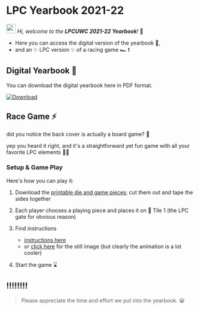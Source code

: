 # LPC Yearbook 2021-22 


<img src="https://media.giphy.com/media/hvRJCLFzcasrR4ia7z/giphy.gif" width="25px"/>  *Hi, welcome to the **LPCUWC 2021-22 Yearbook**!* 🥳
- Here you can access the digital version of the yearbook 📒,
- and an ✨ LPC version ✨ of a racing game 🏎 ❗️


## Digital Yearbook :book:
You can download the digital yearbook here in PDF format. 

 

<!-- BEGIN DOWNLOAD BUTTON -->
[![Download](https://custom-icon-badges.herokuapp.com/badge/-Download-F25278?style=for-the-badge&logo=download&logoColor=white "Download zip")]([https://github.com/yearbook22-lpc/yearbook22-lpc.github.io/raw/main/Yearbook%202122.zip](https://github.com/yearbook22-lpc/yearbook22-lpc.github.io/raw/main/Yearbook2122.pdf.zip))
<!-- END DOWNLOAD BUTTON -->


## Race Game :zap:
did you notice the back cover is actually a board game? 🧐

yep you heard it right, and it's a straightforward yet fun game with all your favorite LPC elements ✌🏻

### Setup & Game Play 
Here's how you can play it:

1. Download the [printable die and game pieces](https://github.com/yearbook22-lpc/yearbook22-lpc.github.io/blob/5aca1895571193b1cfe5eb255fe7c4850fe04204/Printable.png); cut them out and tape the sides together

2. Each player chooses a playing piece and places it on 📍 Tile 1 (the LPC gate for obvious reason) 

3. Find instructions 
    - [instructions here](https://github.com/yearbook22-lpc/yearbook22-lpc.github.io/blob/dac250209c50adfa04e691628c8e84596742658f/Animation.png)
    - or [click here](https://github.com/yearbook22-lpc/yearbook22-lpc.github.io/blob/898464df49569d0cdb7bf4d1758cec2acd250958/Still%20imgae._.png) for the still image (but clearly the animation is a lot cooler)


4. Start the game :hourglass:


## !!!!!!!!
> Please appreciate the time and effort we put into the yearbook. 😀
